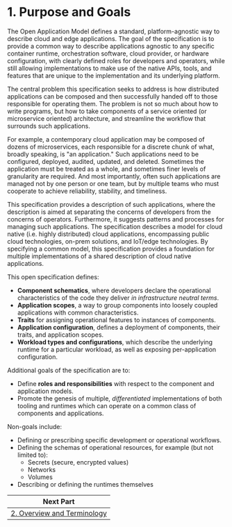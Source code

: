 # 1. Purpose and Goals
The Open Application Model defines a standard, platform-agnostic way to describe cloud and edge applications. The goal of the specification is to provide a common way to describe applications agnostic to any specific container runtime, orchestration software, cloud provider, or hardware configuration, with clearly defined roles for developers and operators, while still allowing implementations to make use of the native APIs, tools, and features that are unique to the implementation and its underlying platform.  

The central problem this specification seeks to address is how distributed applications can be composed and then successfully handed off to those responsible for operating them. The problem is not so much about how to write programs, but how to take components of a service oriented (or microservice oriented) architecture, and streamline the workflow that surrounds such applications.

For example, a contemporary cloud application may be composed of dozens of microservices, each responsible for a discrete chunk of what, broadly speaking, is "an application." Such applications need to be configured, deployed, audited, updated, and deleted. Sometimes the application must be treated as a whole, and sometimes finer levels of granularity are required. And most importantly, often such applications are managed not by one person or one team, but by multiple teams who must cooperate to achieve reliability, stability, and timeliness.

This specification provides a description of such applications, where the description is aimed at separating the concerns of developers from the concerns of operators. Furthermore, it suggests patterns and processes for managing such applications. The specification describes a model for cloud native (i.e. highly distributed) cloud applications, encompassing public cloud technologies, on-prem solutions, and IoT/edge technologies. By specifying a common model, this specification provides a foundation for multiple implementations of a shared description of cloud native applications.

This open specification defines:

- __Component schematics__, where developers declare the operational characteristics of the code they deliver _in infrastructure neutral terms_.
- __Application scopes__, a way to group components into loosely coupled applications with common characteristics.
- __Traits__ for assigning operational features to instances of components.
- __Application configuration__, defines a deployment of components, their traits, and application scopes.
- __Workload types and configurations__, which describe the underlying runtime for a particular workload, as well as exposing per-application configuration.

Additional goals of the specification are to:

- Define __roles and responsibilities__ with respect to the component and application models.
- Promote the genesis of multiple, _differentiated_ implementations of both tooling and runtimes which can operate on a common class of components and applications.

Non-goals include:

- Defining or prescribing specific development or operational workflows.
- Defining the schemas of operational resources, for example (but not limited
  to):
  - Secrets (secure, encrypted values)
  - Networks
  - Volumes
- Describing or defining the runtimes themselves

| Next Part        | 
| ------------- |
| [2. Overview and Terminology](2.overview_and_terminology.md)| 
